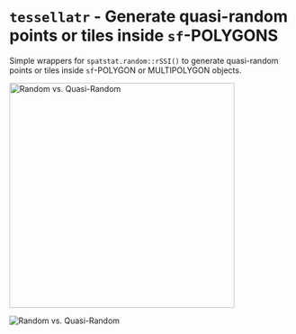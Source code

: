 # `tessellatr` - Generate quasi-random points or tiles inside `sf`-POLYGONS

Simple wrappers for `spatstat.random::rSSI()` to generate quasi-random points or tiles inside `sf`-POLYGON or MULTIPOLYGON objects.

<img src="https://github.com/kssrr/tessellatr/assets/121236725/b880c106-2d45-41bf-bc1a-7bad76a16b47" alt="Random vs. Quasi-Random" width="400" align="center">

![Random vs. Quasi-Random](https://github.com/kssrr/tessellatr/assets/121236725/7bc0f090-ab7d-4855-b085-c7aec211b685)
